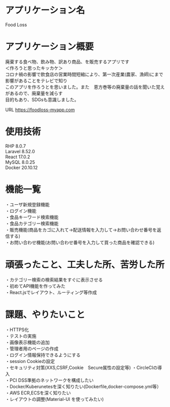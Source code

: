# アプリケーション名
Food Loss
# アプリケーション概要
廃棄する食べ物、飲み物、訳あり商品、を販売するアプリです  
＜作ろうと思ったキッカケ＞  
コロナ禍の影響で飲食店の営業時間短縮により、第一次産業(農家、漁師)にまで影響があることをテレビで知り  
このアプリを作ろうとを思いました。また　恵方巻等の廃棄量の話を聞いた覚えがあるので、廃棄量を減らす  
目的もあり、SDGsも意識しました。
  
URL   <https://foodloss-myapp.com>

# 使用技術  
  RHP 8.0.7  
  Laravel 8.52.0  
  React 17.0.2  
  MySQL 8.0.25  
  Docker 20.10.12  
# 機能一覧  
・ユーザ新規登録機能  
・ログイン機能  
・食品キーワード検索機能  
・食品カテゴリー検索機能  
・販売機能(商品をカゴに入れて->配送情報を入力して->お問い合わせ番号を返信する)  
・お問い合わせ機能(お問い合わせ番号を入力して買った商品を確認できる)  
# 頑張ったこと、工夫した所、苦労した所  
・カテゴリー検索の検索結果をすぐに表示させる  
・初めてAPI機能を作ってみた  
・React.jsでレイアウト、ルーティング等作成
# 課題、やりたいこと 
・HTTPS化  
・テストの実施  
・画像表示機能の追加  
・管理者用のページの作成  
・ログイン情報保持できるようにする  
・session Cookieの設定  
・セキュリティ対策(XXS,CSRF,Cookie　Secure属性の設定等)
・CircleCIの導入  
・PCI DSS準拠のネットワークを構成したい  
・Docker/Kuberunetesを深く知りたい(Dockerfile,docker-compose.yml等）  
・AWS ECR,ECSを深く知りたい  
・レイアウトの調整(Material-UI を使ってみたい)  

